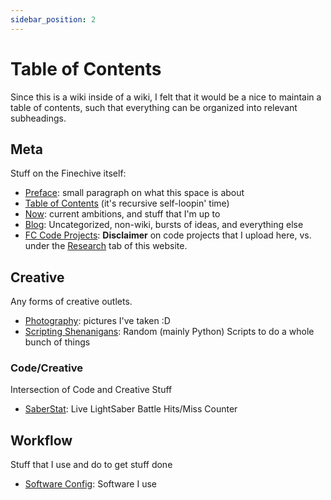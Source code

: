 ```yaml
---
sidebar_position: 2
---
```


# Table of Contents

Since this is a wiki inside of a wiki, I felt that it would be a nice to maintain a table of contents, such that everything can be organized into relevant subheadings. 

## Meta

Stuff on the Finechive itself:

* [Preface](./preface): small paragraph on what this space is about
* [Table of Contents](./contents) (it's recursive self-loopin' time)
* [Now](./now): current ambitions, and stuff that I'm up to
* [Blog](./blog): Uncategorized, non-wiki, bursts of ideas, and everything else
* [FC Code Projects](./code-projects): **Disclaimer** on code projects that I upload here, vs. under the [Research](/docs/category/research) tab of this website. 

## Creative

Any forms of creative outlets. 

* [Photography](./photography): pictures I've taken :D
* [Scripting Shenanigans](./scripting-shenanigans): Random (mainly Python) Scripts to do a whole bunch of things

### Code/Creative

Intersection of Code and Creative Stuff

* [SaberStat](./saberstat): Live LightSaber Battle Hits/Miss Counter

## Workflow

Stuff that I use and do to get stuff done

* [Software Config](./tech-config): Software I use
